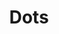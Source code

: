 ---
title: Dots
categories:
tags:
icon: dots
svg: '<svg xmlns="http://www.w3.org/2000/svg" width="24" height="24" fill="none" viewBox="0 0 24 24" stroke-width="1.5" stroke-linecap="round" stroke-linejoin="round" stroke="currentColor"><path stroke-width="2" d="M8 12h.01M12 12h.01M16 12h.01"/></svg>'
---
